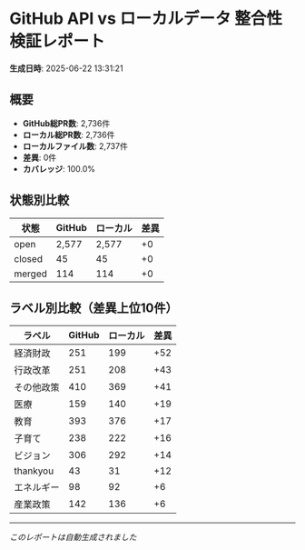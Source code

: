 # GitHub API vs ローカルデータ 整合性検証レポート

**生成日時**: 2025-06-22 13:31:21

## 概要

- **GitHub総PR数**: 2,736件
- **ローカル総PR数**: 2,736件
- **ローカルファイル数**: 2,737件
- **差異**: 0件
- **カバレッジ**: 100.0%

## 状態別比較

| 状態 | GitHub | ローカル | 差異 |
|------|--------|----------|------|
| open | 2,577 | 2,577 | +0 |
| closed | 45 | 45 | +0 |
| merged | 114 | 114 | +0 |

## ラベル別比較（差異上位10件）

| ラベル | GitHub | ローカル | 差異 |
|--------|--------|----------|------|
| 経済財政 | 251 | 199 | +52 |
| 行政改革 | 251 | 208 | +43 |
| その他政策 | 410 | 369 | +41 |
| 医療 | 159 | 140 | +19 |
| 教育 | 393 | 376 | +17 |
| 子育て | 238 | 222 | +16 |
| ビジョン | 306 | 292 | +14 |
| thankyou | 43 | 31 | +12 |
| エネルギー | 98 | 92 | +6 |
| 産業政策 | 142 | 136 | +6 |

---
*このレポートは自動生成されました*